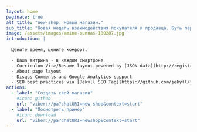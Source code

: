```yaml
---
layout: home
paginate: true
alt_title: "new-shop. Новый магазин."
sub_title: "Новая модель взаимодействия покупателя и продавца. Буть первым в технологиях."
image: /assets/images/amine-ounnas-180287.jpg
introduction: |
  
  Цените время, цените комфорт.

  - Ваша витрина - в каждом смартфоне
  - Curriculum Vitæ/Resume layout powered by [JSON data](http://registry.jsonresume.org/)
  - About page layout
  - Disqus Comments and Google Analytics support
  - SEO best practices via [Jekyll SEO Tag](https://github.com/jekyll/jekyll-seo-tag/)
actions:
  - label: "Создать свой магазин"
    #icon: github
    url: "viber://pa?chatURI=new-shop&context=start"
  - label: "Посмотреть пример"
    #icon: download
    url: "viber://pa?chatURI=newshop&context=start"
---
```

